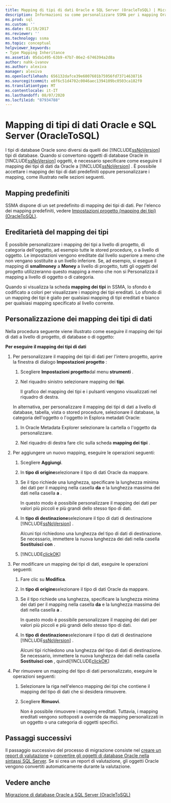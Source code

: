 ```yaml
---
title: Mapping di tipi di dati Oracle e SQL Server (OracleToSQL) | Microsoft Docs
description: Informazioni su come personalizzare SSMA per i mapping Oracle tra i tipi di dati Oracle e SQL Server o accettare il valore predefinito.
ms.prod: sql
ms.custom: ''
ms.date: 01/19/2017
ms.reviewer: ''
ms.technology: ssma
ms.topic: conceptual
helpviewer_keywords:
- Type Mapping Inheritance
ms.assetid: 05da1495-63b9-47b7-86e2-6746394a2d8a
author: nahk-ivanov
ms.author: alexiva
manager: alexiva
ms.openlocfilehash: 656132dafce39e6007601b75956fd73714638716
ms.sourcegitcommit: e8f6c51d4702c0046aec1394109bc0503ca182f0
ms.translationtype: MT
ms.contentlocale: it-IT
ms.lasthandoff: 08/07/2020
ms.locfileid: "87934788"
---
```

# <a name="mapping-oracle-and-sql-server-data-types-oracletosql"></a>Mapping di tipi di dati Oracle e SQL Server (OracleToSQL)
I tipi di database Oracle sono diversi da quelli dei [!INCLUDE[ssNoVersion](../../includes/ssnoversion-md.md)] tipi di database. Quando si convertono oggetti di database Oracle in [!INCLUDE[ssNoVersion](../../includes/ssnoversion-md.md)] oggetti, è necessario specificare come eseguire il mapping dei tipi di dati da Oracle a [!INCLUDE[ssNoVersion](../../includes/ssnoversion-md.md)] . È possibile accettare i mapping dei tipi di dati predefiniti oppure personalizzare i mapping, come illustrato nelle sezioni seguenti.  
  
## <a name="default-mappings"></a>Mapping predefiniti  
SSMA dispone di un set predefinito di mapping dei tipi di dati. Per l'elenco dei mapping predefiniti, vedere [Impostazioni progetto &#40;mapping dei tipi&#41; &#40;OracleToSQL&#41;](../../ssma/oracle/project-settings-type-mapping-oracletosql.md).  
  
## <a name="type-mapping-inheritance"></a>Ereditarietà del mapping dei tipi  
È possibile personalizzare i mapping dei tipi a livello di progetto, di categoria dell'oggetto, ad esempio tutte le stored procedure, o a livello di oggetto. Le impostazioni vengono ereditate dal livello superiore a meno che non vengano sostituite a un livello inferiore. Se, ad esempio, si esegue il mapping di **smallmoney** a **Money** a livello di progetto, tutti gli oggetti del progetto utilizzeranno questo mapping a meno che non si Personalizza il mapping a livello di oggetto o di categoria.  
  
Quando si visualizza la scheda **mapping dei tipi** in SSMA, lo sfondo è codificato a colori per visualizzare i mapping dei tipi ereditati. Lo sfondo di un mapping dei tipi è giallo per qualsiasi mapping di tipi ereditati e bianco per qualsiasi mapping specificato al livello corrente.  
  
## <a name="customizing-data-type-mappings"></a>Personalizzazione dei mapping dei tipi di dati  
Nella procedura seguente viene illustrato come eseguire il mapping dei tipi di dati a livello di progetto, di database o di oggetto:  
  
**Per eseguire il mapping dei tipi di dati**  
  
1.  Per personalizzare il mapping dei tipi di dati per l'intero progetto, aprire la finestra di dialogo **Impostazioni progetto** :  
  
    1.  Scegliere **Impostazioni progetto**dal menu **strumenti** .  
  
    2.  Nel riquadro sinistro selezionare mapping dei **tipi**.  
  
        Il grafico del mapping dei tipi e i pulsanti vengono visualizzati nel riquadro di destra.  
  
    In alternativa, per personalizzare il mapping dei tipi di dati a livello di database, tabella, vista o stored procedure, selezionare il database, la categoria dell'oggetto o l'oggetto in Esplora metadati Oracle:  
  
    1.  In Oracle Metadata Explorer selezionare la cartella o l'oggetto da personalizzare.  
  
    2.  Nel riquadro di destra fare clic sulla scheda **mapping dei tipi** .  
  
2.  Per aggiungere un nuovo mapping, eseguire le operazioni seguenti:  
  
    1.  Scegliere **Aggiungi**.  
  
    2.  In **tipo di origine**selezionare il tipo di dati Oracle da mappare.  
  
    3.  Se il tipo richiede una lunghezza, specificare la lunghezza minima dei dati per il mapping nella casella **da** e la lunghezza massima dei dati nella casella **a** .  
  
        In questo modo è possibile personalizzare il mapping dei dati per valori più piccoli e più grandi dello stesso tipo di dati.  
  
    4.  In **tipo di destinazione**selezionare il tipo di dati di destinazione [!INCLUDE[ssNoVersion](../../includes/ssnoversion-md.md)] .  
  
        Alcuni tipi richiedono una lunghezza del tipo di dati di destinazione. Se necessario, immettere la nuova lunghezza dei dati nella casella **Sostituisci con** .  
  
    5.  [!INCLUDE[clickOK](../../includes/clickok-md.md)]  
  
3.  Per modificare un mapping dei tipi di dati, eseguire le operazioni seguenti:  
  
    1.  Fare clic su **Modifica**.  
  
    2.  In **tipo di origine**selezionare il tipo di dati Oracle da mappare.  
  
    3.  Se il tipo richiede una lunghezza, specificare la lunghezza minima dei dati per il mapping nella casella **da** e la lunghezza massima dei dati nella casella **a** .  
  
        In questo modo è possibile personalizzare il mapping dei dati per valori più piccoli e più grandi dello stesso tipo di dati.  
  
    4.  In **tipo di destinazione**selezionare il tipo di dati di destinazione [!INCLUDE[ssNoVersion](../../includes/ssnoversion-md.md)] .  
  
        Alcuni tipi richiedono una lunghezza del tipo di dati di destinazione. Se necessario, immettere la nuova lunghezza dei dati nella casella **Sostituisci con** , quindi[!INCLUDE[clickOK](../../includes/clickok-md.md)]  
  
4.  Per rimuovere un mapping del tipo di dati personalizzato, eseguire le operazioni seguenti:  
  
    1.  Selezionare la riga nell'elenco mapping dei tipi che contiene il mapping del tipo di dati che si desidera rimuovere.  
  
    2.  Scegliere **Rimuovi**.  
  
        Non è possibile rimuovere i mapping ereditati. Tuttavia, i mapping ereditati vengono sottoposti a override da mapping personalizzati in un oggetto o una categoria di oggetti specifici.  
  
## <a name="next-steps"></a>Passaggi successivi  
Il passaggio successivo del processo di migrazione consiste nel [creare un report di valutazione](assessing-oracle-schemas-for-conversion-oracletosql.md) o [convertire gli oggetti di database Oracle nella sintassi SQL Server](converting-oracle-schemas-oracletosql.md). Se si crea un report di valutazione, gli oggetti Oracle vengono convertiti automaticamente durante la valutazione.  
  
## <a name="see-also"></a>Vedere anche  
[Migrazione di database Oracle a SQL Server &#40;OracleToSQL&#41;](../../ssma/oracle/migrating-oracle-databases-to-sql-server-oracletosql.md)  
  
